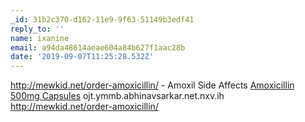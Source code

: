 ```yaml
---
_id: 31b2c370-d162-11e9-9f63-51149b3edf41
reply_to: ''
name: ixanine
email: a94da48614aeae604a84b627f1aac28b
date: '2019-09-07T11:25:28.532Z'
---
```

http://mewkid.net/order-amoxicillin/ - Amoxil Side Affects <a href="http://mewkid.net/order-amoxicillin/">Amoxicillin 500mg Capsules</a> ojt.ymmb.abhinavsarkar.net.nxv.ih http://mewkid.net/order-amoxicillin/
